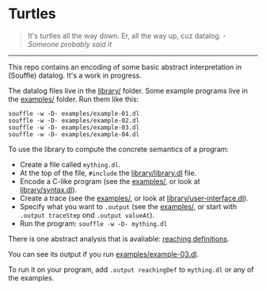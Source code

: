 # Turtles

> It's turtles all the way down. Er, all the way up, cuz datalog.
> <i>- Someone probably said it</i>

---

This repo contains an encoding of some basic abstract interpretation
in (Souffle) datalog. It's a work in progress.

The datalog files live in the [library/](library/) folder.
Some example programs live in the [examples/](examples/) folder.
Run them like this:

    souffle -w -D- examples/example-01.dl
    souffle -w -D- examples/example-02.dl
    souffle -w -D- examples/example-03.dl
    souffle -w -D- examples/example-04.dl

To use the library to compute the concrete semantics of a program:

* Create a file called `mything.dl`.
* At the top of the file, `#include`
  the [library/library.dl](library/library.dl) file.
* Encode a C-like program (see the [examples/](examples/),
  or look at [library/syntax.dl](library/syntax.dl)).
* Create a trace (see the [examples/](examples/),
  or look at [library/user-interface.dl](library/user-interface.dl)).
* Specify what you want to `.output` (see the [examples/](examples/),
  or start with `.output traceStep` ond `.output valueAt`).
* Run the program: `souffle -w -D- mything.dl`

There is one abstract analysis that is avaliable:
[reaching definitions](library/reaching-defs.dl).

You can see its output if you run
[examples/example-03.dl](examples/example-03.dl).

To run it on your program, add `.output reachingDef` to `mything.dl`
or any of the examples.
